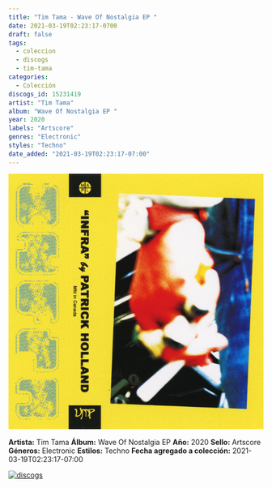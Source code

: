 ```yaml
---
title: "Tim Tama - Wave Of Nostalgia EP "
date: 2021-03-19T02:23:17-0700
draft: false
tags:
  - coleccion
  - discogs
  - tim-tama
categories:
  - Colección
discogs_id: 15231419
artist: "Tim Tama"
album: "Wave Of Nostalgia EP "
year: 2020
labels: "Artscore"
genres: "Electronic"
styles: "Techno"
date_added: "2021-03-19T02:23:17-07:00"
---
```


![cover](image.jpeg (Tim Tama - Wave Of Nostalgia EP ))

**Artista:** Tim Tama
**Álbum:** Wave Of Nostalgia EP 
**Año:** 2020
**Sello:** Artscore
**Géneros:** Electronic
**Estilos:** Techno
**Fecha agregado a colección:** 2021-03-19T02:23:17-07:00

[![discogs](../../links/svg/discogs.png (discogs))](https://api.discogs.com/releases/15231419)

